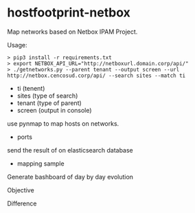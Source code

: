 # hostfootprint-netbox

Map networks based on Netbox IPAM Project.

Usage:
```
> pip3 install -r requirements.txt
> export NETBOX_API_URL="http://netboxurl.domain.corp/api/"
> ./getnetworks.py --parent tenant --output screen --url http://netbox.cencosud.corp/api/ --search sites --match ti
```
* ti (tenent)
* sites (type of search)
* tenant (type of parent)
* screen (output in console)

use pynmap to map hosts on networks.
* ports

send the result of on elasticsearch database
* mapping sample

Generate bashboard of day by day evolution

Objective

Difference
